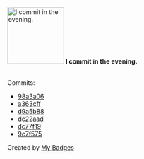 <img src="https://my-badges.github.io/my-badges/evening-commits.png" alt="I commit in the evening." title="I commit in the evening." width="128">
<strong>I commit in the evening.</strong>
<br><br>

Commits:

- <a href="https://github.com/qoomon/starline/commit/98a3a063d19f9c9b300c5328f61c2c8551edc9fb">98a3a06</a>
- <a href="https://github.com/qoomon/sandbox/commit/a363cff75755999a9ba5e8a3b950043ab6f885b5">a363cff</a>
- <a href="https://github.com/qoomon/sandbox/commit/d9a5b88e38c9bc0bb29169e1a686943e1d9a656d">d9a5b88</a>
- <a href="https://github.com/qoomon/sandbox/commit/dc22aad77cfb9818e63061880e1da3992e26df5a">dc22aad</a>
- <a href="https://github.com/qoomon/sandbox/commit/dc77f190f9ca7e5dd44db42010f99f498dbcb97d">dc77f19</a>
- <a href="https://github.com/qoomon/actions--create-commit/commit/9c7f5754b202ff700d05e6b1c65ff048a6675715">9c7f575</a>


Created by <a href="https://github.com/my-badges/my-badges">My Badges</a>